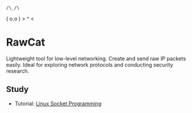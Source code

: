     /\_/\ 
   ( o.o )
    > ^ <

# RawCat
Lightweight tool for low-level networking. Create and send raw IP packets easily. Ideal for exploring network protocols and conducting security research.

## Study
* Tutorial: [Linux Socket Programming](https://www.tenouk.com/cnlinuxsockettutorials.html)
